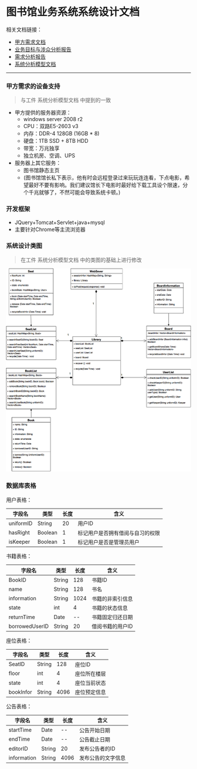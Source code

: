 # 图书馆业务系统系统设计文档

相关文档链接：
*  [甲方需求文档](https://github.com/zhongyehong/oo-homework/blob/740f55bb10169b0eb114bfaa3e26101026b2a190/library.md ) 
*  [业务目标与涉众分析报告](https://github.com/Erutan-pku/oo/blob/86b3b8f7a5e7ceb09f158632ea108a970c3e2ddc/图书馆管理系统业务目标与涉众分析.md)
*  [需求分析报告](https://github.com/Erutan-pku/oo/blob/0782a53d173974d878e14c2c777d8342a6eb784d/图书馆管理系统需求分析报告.md)
*  [系统分析模型文档](https://github.com/Erutan-pku/oo/blob/master/图书馆管理系统系统分析报告.md)

----

### 甲方需求的设备支持

> 与工件 系统分析模型文档 中提到的一致

* 甲方提供的服务器资源：
  * windows server 2008 r2 
  * CPU：双路E5-2603 v3
  * 内存：DDR-4 128GB (16GB * 8)
  * 硬盘：1TB SSD + 8TB HDD
  * 带宽：万兆独享
  * 独立机房、空调、UPS
* 服务器上其它服务：
  * 图书馆静态主页
  * (图书馆馆长私下表示，他有时会远程登录过来玩玩连连看，下点电影，希望最好不要有影响。我们建议馆长下电影时最好给下载工具设个限速，分个千兆就够了，不然可能会导致系统卡顿。)

### 开发框架
* JQuery+Tomcat+Servlet+java+mysql
* 主要针对Chrome等主流浏览器


### 系统设计类图

> 在工件 系统分析模型文档 中的类图的基础上进行修改

![image](https://github.com/Erutan-pku/oo/blob/master/pic/设计类图.png?raw=true)

### 数据库表格

用户表格：

| 字段名       | 类型      | 长度   | 含义               |
| --------- | ------- | ---- | ---------------- |
| uniformID | String  | 20   | 用户ID             |
| hasRight  | Boolean | 1    | 标记用户是否拥有借阅与自习的权限 |
| isKeeper  | Boolean | 1    | 标记用户是否是管理员用户     |

书籍表格：

| 字段名            | 类型     | 长度   | 含义        |
| -------------- | ------ | ---- | --------- |
| BookID         | String | 128  | 书籍ID      |
| name           | String | 128  | 书名        |
| information    | String | 1024 | 书籍的非索引信息  |
| state          | int    | 4    | 书籍的状态信息   |
| returnTime     | Date   | --   | 书籍固定归还日期  |
| borrowedUserID | String | 20   | 借阅书籍的用户ID |

座位表格：

| 字段名       | 类型     | 长度   | 含义     |
| --------- | ------ | ---- | ------ |
| SeatID    | String | 128  | 座位ID   |
| floor     | int    | 4    | 座位所在楼层 |
| state     | int    | 4    | 座位当前状态 |
| bookInfor | String | 4096 | 座位预定信息 |

公告表格：

| 字段名         | 类型     | 长度   | 含义        |
| ----------- | ------ | ---- | --------- |
| startTime   | Date   | --   | 公告开始日期    |
| endTime     | Date   | --   | 公告截止日期    |
| editorID    | String | 20   | 发布公告者的ID  |
| information | String | 4096 | 发布公告的文字信息 |





